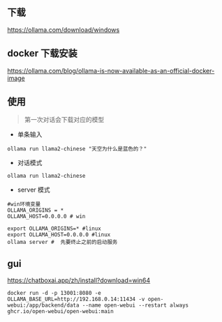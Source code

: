 ## 下载
https://ollama.com/download/windows

## docker 下载安装
https://ollama.com/blog/ollama-is-now-available-as-an-official-docker-image

## 使用

> 第一次对话会下载对应的模型

- 单条输入
```
ollama run llama2-chinese "天空为什么是蓝色的？"
```
- 对话模式
```
ollama run llama2-chinese

```

- server 模式
```
#win环境变量
OLLAMA_ORIGINS = *
OLLAMA_HOST=0.0.0.0 # win

export OLLAMA_ORIGINS=* #linux
export OLLAMA_HOST=0.0.0.0 #linux
ollama server #  先要终止之前的启动服务
```

## gui
https://chatboxai.app/zh/install?download=win64
```
docker run -d -p 13001:8080 -e OLLAMA_BASE_URL=http://192.168.0.14:11434 -v open-webui:/app/backend/data --name open-webui --restart always ghcr.io/open-webui/open-webui:main
```
